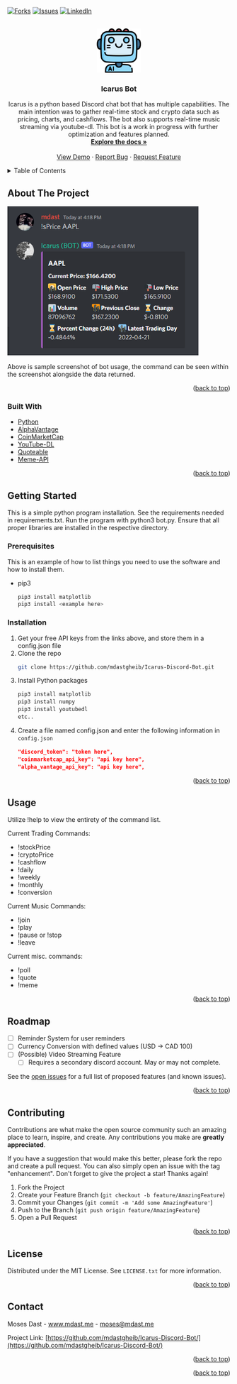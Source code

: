 <div id="top"></div>
<!-- PROJECT SHIELDS -->

[![Forks][forks-shield]][forks-url]
[![Issues][issues-shield]][issues-url]
[![LinkedIn][linkedin-shield]][linkedin-url]

<!-- PROJECT LOGO -->
<br />
<div align="center">
  <a href="https://github.com/mdastgheib/Icarus-Discord-Bot/">
    <img src="images/logo.png" alt="Logo" width="100" height="100">
  </a>

<h3 align="center">Icarus Bot</h3>

  <p align="center">
    Icarus is a python based Discord chat bot that has multiple capabilities. The main intention was to gather real-time stock and crypto data such as pricing, charts, and cashflows. The bot also supports real-time music streaming via youtube-dl. This bot is a work in progress with further optimization and features planned.
    <br />
    <a href="https://github.com/mdastgheib/Icarus-Discord-Bot"><strong>Explore the docs »</strong></a>
    <br />
    <br />
    <a href="https://github.com/mdastgheib/Icarus-Discord-Bot">View Demo</a>
    ·
    <a href="https://github.com/mdastgheib/Icarus-Discord-Bot/issues">Report Bug</a>
    ·
    <a href="https://github.com/mdastgheib/Icarus-Discord-Bot/issues">Request Feature</a>
  </p>
</div>



<!-- TABLE OF CONTENTS -->
<details>
  <summary>Table of Contents</summary>
  <ol>
    <li>
      <a href="#about-the-project">About The Project</a>
      <ul>
        <li><a href="#built-with">Built With</a></li>
      </ul>
    </li>
    <li>
      <a href="#getting-started">Getting Started</a>
      <ul>
        <li><a href="#prerequisites">Prerequisites</a></li>
        <li><a href="#installation">Installation</a></li>
      </ul>
    </li>
    <li><a href="#usage">Usage</a></li>
    <li><a href="#roadmap">Roadmap</a></li>
    <li><a href="#license">License</a></li>
    <li><a href="#contact">Contact</a></li>
  </ol>
</details>



<!-- ABOUT THE PROJECT -->
## About The Project


![!sPrice Command][stockPrice-screenshot]


Above is sample screenshot of bot usage, the command can be seen within the screenshot alongside the data returned.


<p align="right">(<a href="#top">back to top</a>)</p>

### Built With

* [Python](https://www.python.org/)
* [AlphaVantage](https://www.alphavantage.co/)
* [CoinMarketCap](https://coinmarketcap.com/api/)
* [YouTube-DL](https://youtube-dl.org/)
* [Quoteable](https://quotable.io/random)
* [Meme-API](https://meme-api.herokuapp.com/gimme)


<p align="right">(<a href="#top">back to top</a>)</p>



<!-- GETTING STARTED -->
## Getting Started

This is a simple python program installation. See the requirements needed in requirements.txt.
Run the program with python3 bot.py. Ensure that all proper libraries are installed in the respective directory.

### Prerequisites

This is an example of how to list things you need to use the software and how to install them.
* pip3
  ```sh
  pip3 install matplotlib
  pip3 install <example here>
  ```

### Installation

1. Get your free API keys from the links above, and store them in a config.json file
2. Clone the repo
   ```sh
   git clone https://github.com/mdastgheib/Icarus-Discord-Bot.git
   ```
3. Install Python packages
   ```sh
   pip3 install matplotlib
   pip3 install numpy
   pip3 install youtubedl
   etc..
   ```
4. Create a file named config.json and enter the following information in `config.json`
   ```json
   "discord_token": "token here",
   "coinmarketcap_api_key": "api key here",
   "alpha_vantage_api_key": "api key here",
   ```

<p align="right">(<a href="#top">back to top</a>)</p>



<!-- USAGE EXAMPLES -->
## Usage

Utilize !help to view the entirety of the command list.

Current Trading Commands:
- !stockPrice <ticker>
- !cryptoPrice <ticker>
- !cashflow <ticker>
- !daily <ticker>
- !weekly <ticker>
- !monthly <ticker>
- !conversion <currency> <currency>

Current Music Commands:
- !join
- !play <url or search>
- !pause or !stop
- !leave
  
Current misc. commands:
- !poll 
- !quote
- !meme
 





<p align="right">(<a href="#top">back to top</a>)</p>



<!-- ROADMAP -->
## Roadmap

- [ ] Reminder System for user reminders
- [ ] Currency Conversion with defined values (USD -> CAD 100)
- [ ] (Possible) Video Streaming Feature
    - [ ] Requires a secondary discord account. May or may not complete.

See the [open issues](https://github.com/mdastgheib/Icarus-Discord-Bot/issues) for a full list of proposed features (and known issues).

<p align="right">(<a href="#top">back to top</a>)</p>



<!-- CONTRIBUTING -->
## Contributing

Contributions are what make the open source community such an amazing place to learn, inspire, and create. Any contributions you make are **greatly appreciated**.

If you have a suggestion that would make this better, please fork the repo and create a pull request. 
You can also simply open an issue with the tag "enhancement".
Don't forget to give the project a star! Thanks again!

1. Fork the Project
2. Create your Feature Branch (`git checkout -b feature/AmazingFeature`)
3. Commit your Changes (`git commit -m 'Add some AmazingFeature'`)
4. Push to the Branch (`git push origin feature/AmazingFeature`)
5. Open a Pull Request

<p align="right">(<a href="#top">back to top</a>)</p>

<!-- LICENSE -->
## License

Distributed under the MIT License. See `LICENSE.txt` for more information.

<p align="right">(<a href="#top">back to top</a>)</p>



<!-- CONTACT -->
## Contact

Moses Dast - www.mdast.me - moses@mdast.me

Project Link: [https://github.com/mdastgheib/Icarus-Discord-Bot/](https://github.com/mdastgheib/Icarus-Discord-Bot/)

<p align="right">(<a href="#top">back to top</a>)</p>



<!-- ACKNOWLEDGMENTS 
## Acknowledgments

* []()
* []()
* []()
-->

<p align="right">(<a href="#top">back to top</a>)</p>

<!-- MARKDOWN LINKS & IMAGES -->
<!-- https://www.markdownguide.org/basic-syntax/#reference-style-links -->
[forks-shield]: https://img.shields.io/github/forks/github_username/repo_name.svg?style=for-the-badge
[forks-url]: https://github.com/mdastgheib/Icarus-Discord-Bot/
[issues-shield]: https://img.shields.io/github/issues/github_username/repo_name.svg?style=for-the-badge
[issues-url]: https://github.com/mdastgheib/Icarus-Discord-Bot/issues
[linkedin-shield]: https://img.shields.io/badge/-LinkedIn-black.svg?style=for-the-badge&logo=linkedin&colorB=555
[linkedin-url]: https://www.linkedin.com/in/mdast
[help-screenshot]: images/help.png
[cashflow-screenshot]: images/cashflow.png
[stockPrice-screenshot]: images/stockPrice.png
[cryptoPrice-screenshot]: images/cryptoPrice.png
[gas-screenshot]: images/gas.png
[poll-screenshot]: images/poll.png

